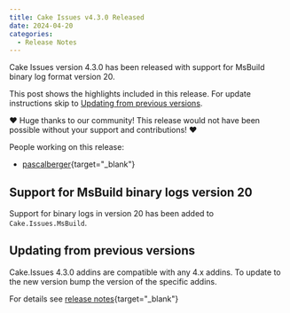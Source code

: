 ```yaml
---
title: Cake Issues v4.3.0 Released
date: 2024-04-20
categories:
  - Release Notes
---
```


Cake Issues version 4.3.0 has been released with support for MsBuild binary log format version 20.

<!-- more -->

This post shows the highlights included in this release.
For update instructions skip to [Updating from previous versions](#updating-from-previous-versions).

❤ Huge thanks to our community! This release would not have been possible without your support and contributions! ❤

People working on this release:

* [pascalberger](https://github.com/pascalberger){target="_blank"}

## Support for MsBuild binary logs version 20

Support for binary logs in version 20 has been added to `Cake.Issues.MsBuild`.

## Updating from previous versions

Cake.Issues 4.3.0 addins are compatible with any 4.x addins.
To update to the new version bump the version of the specific addins.

For details see [release notes](https://github.com/cake-contrib/Cake.Issues/releases/tag/4.3.0){target="_blank"}
